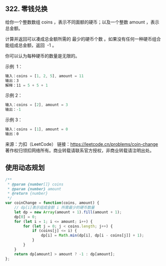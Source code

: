 ## 322. 零钱兑换

给你一个整数数组 coins ，表示不同面额的硬币；以及一个整数 amount ，表示总金额。

计算并返回可以凑成总金额所需的 最少的硬币个数 。如果没有任何一种硬币组合能组成总金额，返回  -1 。

你可以认为每种硬币的数量是无限的。

示例  1：

```js
输入：coins = [1, 2, 5], amount = 11
输出：3
解释：11 = 5 + 5 + 1
```

示例 2：

```js
输入：coins = [2], amount = 3
输出：-1
```

示例 3：

```js
输入：coins = [1], amount = 0
输出：0
```

来源：力扣（LeetCode）
链接：https://leetcode.cn/problems/coin-change
著作权归领扣网络所有。商业转载请联系官方授权，非商业转载请注明出处。

## 使用动态规划

```js
/**
 * @param {number[]} coins
 * @param {number} amount
 * @return {number}
 */
var coinChange = function(coins, amount) {
    // dp[i]表示组成金额 i 所需最少的硬币数量
    let dp = new Array(amount + 1).fill(amount + 1);
    dp[0] = 0;
    for (let i = 1; i <= amount; i++) {
        for (let j = 0; j < coins.length; j++) {
            if (coins[j] <= i) {
                dp[i] = Math.min(dp[i], dp[i - coins[j]] + 1);
            }
        }
    }
    return dp[amount] > amount ? -1 : dp[amount];
};
```
